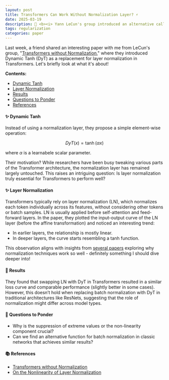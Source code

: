 ```yaml
---
layout: post
title: Transformers Can Work Without Normalization Layer? ⚡
date: 2025-03-19
description: 🤔 <b><i> Yann LeCun's group introduced an alternative called Dynamic Tanh (DyT). </b></i>
tags: regularization
categories: paper
---
```


Last week, a friend shared an interesting paper with me from LeCun's group, "[Transformers without Normalization](https://arxiv.org/pdf/2503.10622)," where they introduced Dynamic Tanh (DyT) as a replacement for layer normalization in Transformers. Let's briefly look at what it's about!

**Contents:**
- [Dynamic Tanh](#-dynamic-tanh)
- [Layer Normalization](#-layer-normalization)
- [Results](#-results)
- [Questions to Ponder](#-questions-to-ponder)
- [References](#-references)

#### ✨ Dynamic Tanh
Instead of using a normalization layer, they propose a simple element-wise operation:

$$DyT(x)=\tanh(\alpha x)$$

where $\alpha$ is a learnabele scalar parameter.

Their motivation? While researchers have been busy tweaking various parts of the Transformer architecture, the normalization layer has remained largely untouched. This raises an intriguing question: Is layer normalization truly essential for Transformers to perform well?

#### ✨ Layer Normalization
Transformers typically rely on layer normalization (LN), which normalizes each token individually across its features, without considering other tokens or batch samples. LN is usually applied before self-attention and feed-forward layers. In the paper, they plotted the input-output curve of the LN layer (before the affine transformation) and noticed an interesting trend:
- In earlier layers, the relationship is mostly linear.
- In deeper layers, the curve starts resembling a tanh function.

This observation aligns with insights from [several papers](https://arxiv.org/pdf/2406.01255) exploring why normalization techniques work so well - definitely something I should dive deeper into!

#### 🌟 Results
They found that swapping LN with DyT in Transformers resulted in a similar loss curve and comparable performance (slightly better in some cases). However, this doesn’t hold when replacing batch normalization with DyT in traditional architectures like ResNets, suggesting that the role of normalization might differ across model types.

#### 💭 Questions to Ponder
- Why is the suppression of extreme values or the non-linearity component crucial?
- Can we find an alternative function for batch normalization in classic networks that achieves similar results?

#### 📚 References
- [Transformers without Normalization](https://arxiv.org/pdf/2503.10622)
- [On the Nonlinearity of Layer Normalization](https://arxiv.org/pdf/2406.01255)
